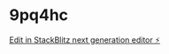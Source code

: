 # 9pq4hc

[Edit in StackBlitz next generation editor ⚡️](https://stackblitz.com/~/github.com/kamsiuman/9pq4hc)